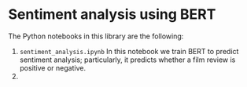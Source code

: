 # Sentiment analysis using BERT

The Python notebooks in this library are the following:

 1) `sentiment_analysis.ipynb` In this notebook we train BERT to predict sentiment analysis; particularly, it predicts whether a film review is positive or negative.
 2) 
